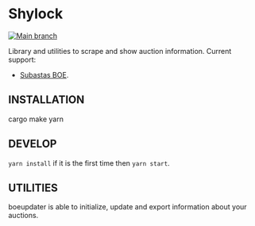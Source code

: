 # Shylock

[![Main branch](https://github.com/vaijira/shylock/actions/workflows/main.yml/badge.svg)](https://github.com/vaijira/shylock/actions/workflows/main.yml)

Library and utilities to scrape and show auction information.
Current support:

* [Subastas BOE](http://subastas.boe.es).

## INSTALLATION

cargo make yarn

## DEVELOP

`yarn install` if it is the first time then `yarn start`.

## UTILITIES

boeupdater is able to initialize, update and export information about your auctions.
